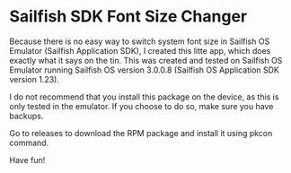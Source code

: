 Sailfish SDK Font Size Changer
==============================

Because there is no easy way to switch system font size in Sailfish OS Emulator (Sailfish Application SDK), I created this litte app, which does exactly what it says on the tin. This was created and tested on Sailfish OS Emulator running Sailfish OS version 3.0.0.8 (Sailfish OS Application SDK version 1.23).

I do not recommend that you install this package on the device, as this is only tested in the emulator. If you choose to do so, make sure you have backups.

Go to releases to download the RPM package and install it using pkcon command.

Have fun!
